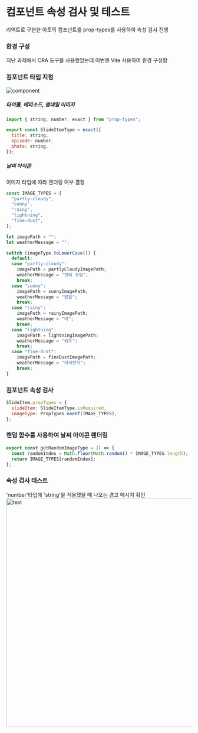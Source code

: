 # 컴포넌트 속성 검사 및 테스트

리액트로 구현한 아토믹 컴포넌트를 prop-types를 사용하여 속성 검사 진행

### 환경 구성

지난 과제에서 CRA 도구를 사용했었는데 이번엔 Vite 사용하여 환경 구성함

### 컴포넌트 타입 지정

![component](https://github.com/user-attachments/assets/6c78bdce-b281-48dd-9ea2-47d2209cfba5)

##### 타이틀, 에피소드, 썸네일 이미지

```javascript
import { string, number, exact } from "prop-types";

export const SlideItemType = exact({
  title: string,
  episode: number,
  photo: string,
});
```

##### 날씨 아이콘

이미지 타입에 따라 렌더링 여부 결정

```javascript
const IMAGE_TYPES = [
  "partly-cloudy",
  "sunny",
  "rainy",
  "lightning",
  "fine-dust",
];

let imagePath = "";
let weatherMessage = "";

switch (imageType.toLowerCase()) {
  default:
  case "partly-cloudy":
    imagePath = partlyCloudyImagePath;
    weatherMessage = "한때 흐림";
    break;
  case "sunny":
    imagePath = sunnyImagePath;
    weatherMessage = "맑음";
    break;
  case "rainy":
    imagePath = rainyImagePath;
    weatherMessage = "비";
    break;
  case "lightning":
    imagePath = lightningImagePath;
    weatherMessage = "뇌우";
    break;
  case "fine-dust":
    imagePath = fineDustImagePath;
    weatherMessage = "미세먼지";
    break;
}
```

### 컴포넌트 속성 검사

```javascript
SlideItem.propTypes = {
  slideItem: SlideItemType.isRequired,
  imageType: PropTypes.oneOf(IMAGE_TYPES),
};
```

### 랜덤 함수를 사용하여 날씨 아이콘 렌더링

```javascript
export const getRandomImageType = () => {
  const randomIndex = Math.floor(Math.random() * IMAGE_TYPES.length);
  return IMAGE_TYPES[randomIndex];
};
```

### 속성 검사 테스트

'number'타입에 'string'을 적용했을 때 나오는 경고 메시지 확인
<img width="620" alt="test" src="https://github.com/user-attachments/assets/a9334339-c30d-429e-90e6-e323df66dbe7">
